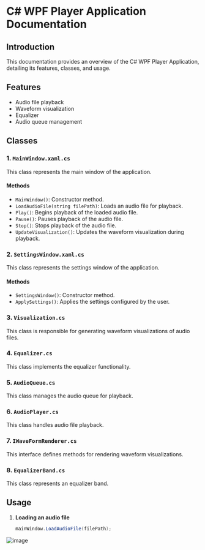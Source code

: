# C# WPF Player Application Documentation

## Introduction
This documentation provides an overview of the C# WPF Player Application, detailing its features, classes, and usage.

## Features
- Audio file playback
- Waveform visualization
- Equalizer
- Audio queue management

## Classes

### 1. `MainWindow.xaml.cs`
This class represents the main window of the application.

#### Methods
- `MainWindow()`: Constructor method.
- `LoadAudioFile(string filePath)`: Loads an audio file for playback.
- `Play()`: Begins playback of the loaded audio file.
- `Pause()`: Pauses playback of the audio file.
- `Stop()`: Stops playback of the audio file.
- `UpdateVisualization()`: Updates the waveform visualization during playback.

### 2. `SettingsWindow.xaml.cs`
This class represents the settings window of the application.

#### Methods
- `SettingsWindow()`: Constructor method.
- `ApplySettings()`: Applies the settings configured by the user.

### 3. `Visualization.cs`
This class is responsible for generating waveform visualizations of audio files.

### 4. `Equalizer.cs`
This class implements the equalizer functionality.

### 5. `AudioQueue.cs`
This class manages the audio queue for playback.

### 6. `AudioPlayer.cs`
This class handles audio file playback.

### 7. `IWaveFormRenderer.cs`
This interface defines methods for rendering waveform visualizations.

### 8. `EqualizerBand.cs`
This class represents an equalizer band.

## Usage
1. **Loading an audio file**
   ```csharp
   mainWindow.LoadAudioFile(filePath);
   ```
![image](https://github.com/kamillo122/AudioProject/assets/67054069/0d5aaadc-fc41-46ee-9279-d0e5af2a45ce)
